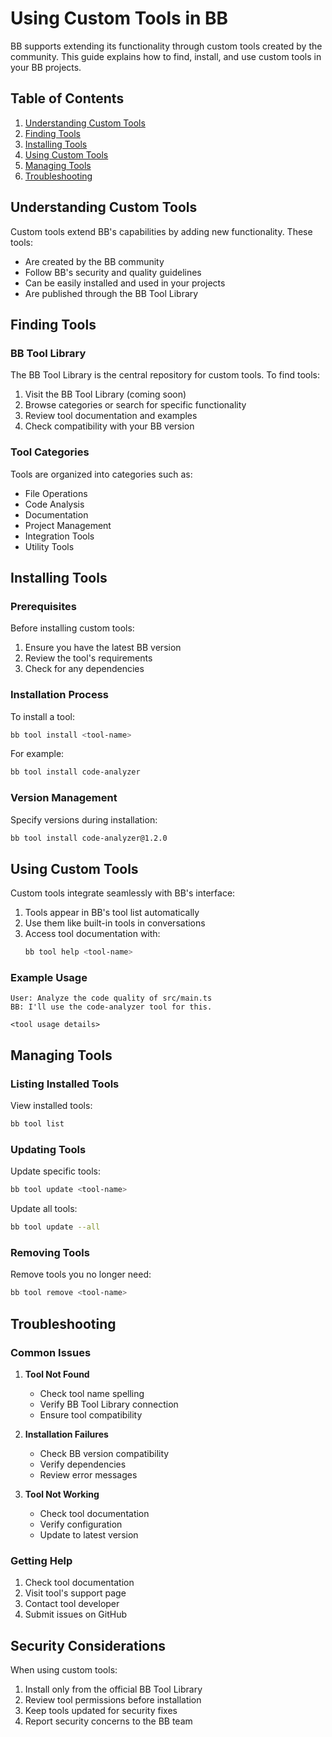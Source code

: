 # Using Custom Tools in BB

BB supports extending its functionality through custom tools created by the community. This guide explains how to find, install, and use custom tools in your BB projects.

## Table of Contents

1. [Understanding Custom Tools](#understanding-custom-tools)
2. [Finding Tools](#finding-tools)
3. [Installing Tools](#installing-tools)
4. [Using Custom Tools](#using-custom-tools)
5. [Managing Tools](#managing-tools)
6. [Troubleshooting](#troubleshooting)

## Understanding Custom Tools

Custom tools extend BB's capabilities by adding new functionality. These tools:
- Are created by the BB community
- Follow BB's security and quality guidelines
- Can be easily installed and used in your projects
- Are published through the BB Tool Library

## Finding Tools

### BB Tool Library

The BB Tool Library is the central repository for custom tools. To find tools:

1. Visit the BB Tool Library (coming soon)
2. Browse categories or search for specific functionality
3. Review tool documentation and examples
4. Check compatibility with your BB version

### Tool Categories

Tools are organized into categories such as:
- File Operations
- Code Analysis
- Documentation
- Project Management
- Integration Tools
- Utility Tools

## Installing Tools

### Prerequisites

Before installing custom tools:
1. Ensure you have the latest BB version
2. Review the tool's requirements
3. Check for any dependencies

### Installation Process

To install a tool:

```bash
bb tool install <tool-name>
```

For example:
```bash
bb tool install code-analyzer
```

### Version Management

Specify versions during installation:
```bash
bb tool install code-analyzer@1.2.0
```

## Using Custom Tools

Custom tools integrate seamlessly with BB's interface:

1. Tools appear in BB's tool list automatically
2. Use them like built-in tools in conversations
3. Access tool documentation with:
   ```bash
   bb tool help <tool-name>
   ```

### Example Usage

```
User: Analyze the code quality of src/main.ts
BB: I'll use the code-analyzer tool for this.

<tool usage details>
```

## Managing Tools

### Listing Installed Tools

View installed tools:
```bash
bb tool list
```

### Updating Tools

Update specific tools:
```bash
bb tool update <tool-name>
```

Update all tools:
```bash
bb tool update --all
```

### Removing Tools

Remove tools you no longer need:
```bash
bb tool remove <tool-name>
```

## Troubleshooting

### Common Issues

1. **Tool Not Found**
   - Check tool name spelling
   - Verify BB Tool Library connection
   - Ensure tool compatibility

2. **Installation Failures**
   - Check BB version compatibility
   - Verify dependencies
   - Review error messages

3. **Tool Not Working**
   - Check tool documentation
   - Verify configuration
   - Update to latest version

### Getting Help

1. Check tool documentation
2. Visit tool's support page
3. Contact tool developer
4. Submit issues on GitHub

## Security Considerations

When using custom tools:
1. Install only from the official BB Tool Library
2. Review tool permissions before installation
3. Keep tools updated for security fixes
4. Report security concerns to the BB team